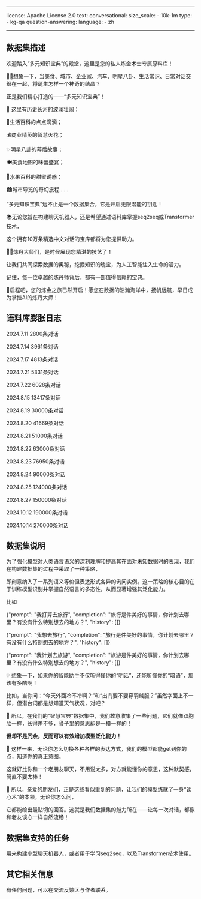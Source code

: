 ---
license: Apache License 2.0
text:
  conversational:
    size_scale:
      - 10k-1m
    type:
      - kg-qa
  question-answering:
    language:
      - zh

---

## 数据集描述
 
欢迎踏入“多元知识宝典”的殿堂，这里是您的私人炼金术士专属原料库！

🚀🌟想象一下，当美食、城市、企业家、汽车、明星八卦、生活常识、日常对话交织在一起，将诞生怎样一个神奇的结晶？

正是我们精心打造的——“多元知识宝典”！

🌈 这里有历史长河的波澜壮阔；

📱生活百科的点点滴滴；

💰商业精英的智慧火花；

✨明星八卦的幕后故事；

🍽️美食地图的味蕾盛宴；

🍎水果百科的甜蜜诱惑；

🏙️城市导览的奇幻旅程…… 

“多元知识宝典”远不止是一个数据集合，它是开启无限潜能的钥匙！

📚无论您旨在构建聊天机器人，还是希望通过语料库掌握seq2seq或Transformer技术，

这个拥有10万条精选中文对话的宝库都将为您提供助力。

🧙‍♂️炼丹大师们，是时候展现您精湛的技艺了！
 
让我们共同探索数据的奥秘，挖掘知识的瑰宝，为人工智能注入生命的活力。
 
记住，每一位卓越的炼丹师背后，都有一部值得信赖的宝典。

🎉启程吧，您的炼金之旅已然开启！愿您在数据的浩瀚海洋中，扬帆远航，早日成为掌控AI的炼丹大师！


## 语料库膨胀日志

2024.7.11  2800条对话

2024.7.14  3961条对话

2024.7.17  4813条对话

2024.7.21  5331条对话

2024.7.22  6028条对话

2024.8.15  13417条对话

2024.8.19  30000条对话

2024.8.20  41669条对话

2024.8.21  51000条对话

2024.8.22  63000条对话

2024.8.23  76950条对话

2024.8.24  90000条对话

2024.8.25  124000条对话

2024.8.27  150000条对话

2024.10.12 190000条对话

2024.10.14 270000条对话
## 数据集说明

为了强化模型对人类语言语义的深刻理解和提高其在面对未知数据时的表现，我们在构建数据集的过程中采取了一种策略，

即刻意纳入了一系列语义等价但表达形式各异的询问实例。这一策略的核心目的在于训练模型识别并掌握自然语言的多态性，从而显著增强其泛化能力。


比如

{"prompt": "我打算去旅行", "completion": "旅行是件美好的事情，你计划去哪里？有没有什么特别想去的地方？", "history": []}

{"prompt": "我想去旅行", "completion": "旅行是件美好的事情，你计划去哪里？有没有什么特别想去的地方？", "history": []}

{"prompt": "我计划去旅游", "completion": "旅游是件美好的事情，你计划去哪里？有没有什么特别想去的地方？", "history": []}


💡 想象一下，如果你的智能助手不仅听得懂你的“明话”，还能听懂你的“暗语”，那该有多酷啊！

比如，当你问：“今天外面冷不冷啊？”和“出门要不要穿羽绒服？”虽然字面上不一样，但潜台词都是想知道天气状况，对吧？

🌈 所以，在我们的“智慧宝典”数据集中，我们故意收集了一些问题，它们就像双胞胎一样，长得差不多，骨子里的意思却是一模一样的！

**但却不是冗余，反而可以有效增加模型泛化能力！**


🎯 这样一来，无论你怎么切换各种各样的表达方式，我们的模型都能get到你的点，知道你的真正意图。

这就好比你和一个老朋友聊天，不用说太多，对方就能懂你的意思，这种默契感，简直不要太棒！

🚀 所以，亲爱的朋友们，正是这些看似重复的问题，让我们的模型练就了一身“读心术”的本领，无论你怎么问，

它都能给出最贴切的回答。这就是我们数据集的魅力所在——让每一次对话，都像和老友谈心一样自然流畅！

## 数据集支持的任务

用来构建小型聊天机器人，或者用于学习seq2seq，以及Transformer技术使用。



## 其它相关信息

有任何问题，可以在交流反馈区与作者联系。